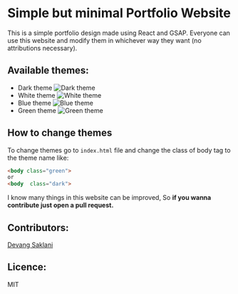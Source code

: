 # Simple but minimal Portfolio Website

This is a simple portfolio design made using React and GSAP.
Everyone can use this website and modify them in whichever way they want (no attributions necessary).

## Available themes: 
- Dark theme
![Dark theme](https://drive.google.com/uc?id=19KnTSs3TE5Md9dgR_qy5-quKHl2EU1Bq)
- White theme
![White theme](https://drive.google.com/uc?id=1FxtgVYUmxu5kSuqQ9M-RPwr4rRBhNXgq)
- Blue theme
![Blue theme](https://drive.google.com/uc?id=1XxR9CQdua3AK9FlCgF80VqIieIZ7rQuU)
- Green theme
![Green theme](https://drive.google.com/uc?id=1i_4D5OsP6Ls_9PDuiZqR9SR8ESI0s4Zu)
## How to change themes
To change themes go to ` index.html ` file and change the class of body tag to the theme name like: 
```html 
<body class="green">
or 
<body  class="dark">
```

I know many things in this website can be improved, So **if you wanna contribute just open a pull request.**

## Contributors:
[Devang Saklani](https://github.com/Devang47)

## Licence:
MIT
